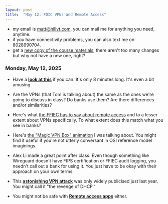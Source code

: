 ```yaml
---
layout: post
title:  "May 12: FDIC VPNs and Remote Access"
---
```


- my email is matt@hillvt.com, you can mail me for anything you need, anytime.
- if you have connectivity problems, you can also text me on 8028990704.
- get a [new copy of the course materials](http://class.hillvt.com/assets/FDIC-VPNRA-20250418.pptx), there aren't too many changes but why not have a new one, right?

### Monday, May 12, 2025
- Have a [**look at this**](https://www.youtube.com/watch?v=WVDQEoe6ZWY) if you can. It's only 8 minutes long. It's even a bit amusing.
- Are the VPNs (that Tom is talking about) the same as the ones we're going to discuss in class? Do banks use them? Are there differences and/or similarities?
- Here's what [the FFIEC has to say about remote access](https://ithandbook.ffiec.gov/it-booklets/information-security/ii-information-security-program-management/iic-risk-mitigation/iic15-logical-security/iic15-c-remote-access/) and to a lesser extent about VPNs specifically. To what extent does this match what you see in banks?

- Here's [the "Magic VPN Box" animation](https://boingit.com/fdic/fdic-vpn/MagicVPNs.mp4) I was talking about. You might find it useful if you're not utterly conversant in OSI reference model imaginings.

- Alex Li made a great point after class: Even though something like Wireguard doesn't have FIPS certification or FFIEC audit logging, you needn't call out a bank for using it. You just have to be okay with their approach on your own terms.

- This [**astonishing VPN attack**](https://arstechnica.com/security/2024/05/novel-attack-against-virtually-all-vpn-apps-neuters-their-entire-purpose/) was only widely publicised just last year. You might call it "the revenge of DHCP."

- You might not be safe with [**Remote access apps**](https://www.theregister.com/2024/06/28/teamviewer_network_breach/?td=keepreading) either.
